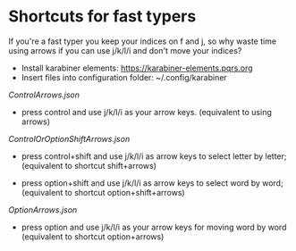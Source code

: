 # Shortcuts for fast typers

If you're a fast typer you keep your indices on f and j, so why waste time using arrows if you can use j/k/l/i and don't move your indices?

* Install karabiner elements: https://karabiner-elements.pqrs.org
* Insert files into configuration folder:  ~/.config/karabiner

_ControlArrows.json_
- press control and use j/k/l/i as your arrow keys. 
(equivalent to using arrows)


_ControlOrOptionShiftArrows.json_
- press control+shift and use j/k/l/i as arrow keys to select letter by letter;
(equivalent to shortcut shift+arrows)

- press option+shift and use j/k/l/i as arrow keys to select word by word;
(equivalent to shortcut option+shift+arrows)


_OptionArrows.json_
- press option and use j/k/l/i as your arrow keys for moving word by word
(equivalent to shortcut option+arrows)
